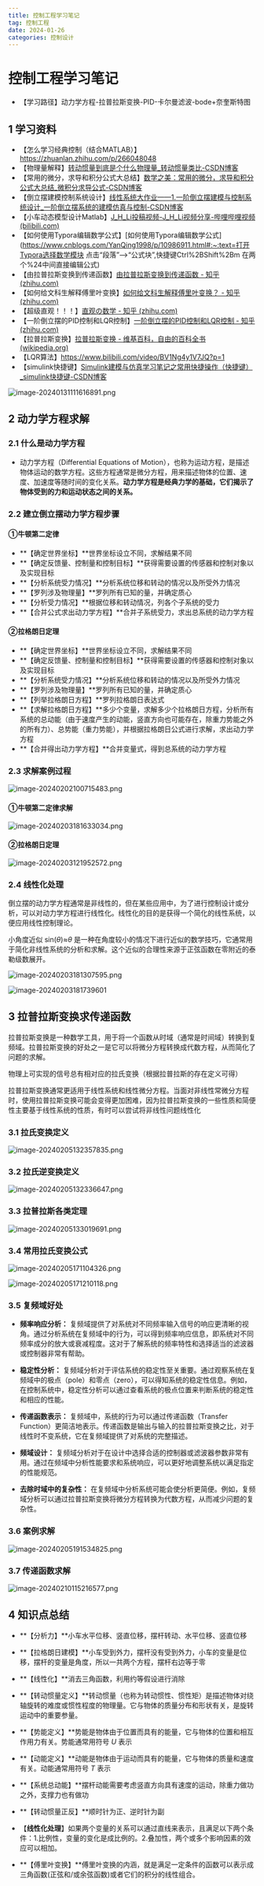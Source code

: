 ```yaml
---
title: 控制工程学习笔记
tag: 控制工程
date: 2024-01-26
categories: 控制设计
---
```


# 控制工程学习笔记

- 【学习路径】动力学方程-拉普拉斯变换-PID-卡尔曼滤波-bode+奈奎斯特图

## **1 学习资料**

- 【怎么学习经典控制（结合MATLAB）】https://zhuanlan.zhihu.com/p/266048048
- 【物理量解释】[转动惯量到底是个什么物理量_转动惯量类比-CSDN博客](https://blog.csdn.net/qq_38422317/article/details/108460482)
- 【常用的微分，求导和积分公式大总结】[数学之美：常用的微分，求导和积分公式大总结_微积分求导公式-CSDN博客](https://blog.csdn.net/wfei101/article/details/82431442)
- 【倒立摆建模控制系统设计】[线性系统大作业——1.一阶倒立摆建模与控制系统设计_一阶倒立摆系统的建模仿真与控制-CSDN博客](https://blog.csdn.net/qq_42731705/article/details/122464642)
- 【小车动态模型设计Matlab】[J_H_Li投稿视频-J_H_Li视频分享-哔哩哔哩视频 (bilibili.com)](https://space.bilibili.com/1134403370/video)
- 【如何使用Typora编辑数学公式】[如何使用Typora编辑数学公式](https://www.cnblogs.com/YanQing1998/p/10986911.html#:~:text=打开Typora选择数学模块 点击“段落”—>“公式块”,快捷键Ctrl%2BShift%2Bm 在两个%24中间直接编辑公式)
- 【由拉普拉斯变换到传递函数】[由拉普拉斯变换到传递函数 - 知乎 (zhihu.com)](https://zhuanlan.zhihu.com/p/146769901)
- 【如何给文科生解释傅里叶变换】[如何给文科生解释傅里叶变换？ - 知乎 (zhihu.com)](https://zhuanlan.zhihu.com/p/48305950)
- 【超级直观！！！】[直观の数学 - 知乎 (zhihu.com)](https://zhuanlan.zhihu.com/c_1041689010053341184)
- 【一阶倒立摆的PID控制和LQR控制】[一阶倒立摆的PID控制和LQR控制 - 知乎 (zhihu.com)](https://zhuanlan.zhihu.com/p/54071212)
- 【拉普拉斯变换】[拉普拉斯变换 - 维基百科，自由的百科全书 (wikipedia.org)](https://zh.wikipedia.org/wiki/拉普拉斯变换#)
- 【LQR算法】https://www.bilibili.com/video/BV1Ng4y1V7JQ?p=1
- 【simulink快捷键】[Simulink建模与仿真学习笔记之常用快捷操作（快捷键）_simulink快捷键-CSDN博客](https://blog.csdn.net/booksyhay/article/details/88129359)

![image-20240131111616891.png](https://s2.loli.net/2024/07/25/K2CbOEa8XyjN9Io.png)

## 2 动力学方程求解

### 2.1 什么是动力学方程

- 动力学方程（Differential Equations of Motion），也称为运动方程，是描述物体运动的数学方程。这些方程通常是微分方程，用来描述物体的位置、速度、加速度等随时间的变化关系。**动力学方程是经典力学的基础，它们揭示了物体受到的力和运动状态之间的关系。**

### 2.2 建立倒立摆动力学方程步骤

#### **①牛顿第二定律**

- **【确定世界坐标】**世界坐标设立不同，求解结果不同
- **【确定反馈量、控制量和控制目标】**获得需要设置的传感器和控制对象以及实现目标
- **【分析系统受力情况】**分析系统位移和转动的情况以及所受外力情况
- **【罗列涉及物理量】**罗列所有已知的量，并确定质心
- **【分析受力情况】**根据位移和转动情况，列各个子系统的受力
- **【合并公式求出动力学方程】**合并子系统受力，求出总系统的动力学方程

#### **②拉格朗日定理**

- **【确定世界坐标】**世界坐标设立不同，求解结果不同
- **【确定反馈量、控制量和控制目标】**获得需要设置的传感器和控制对象以及实现目标
- **【分析系统受力情况】**分析系统位移和转动的情况以及所受外力情况
- **【罗列涉及物理量】**罗列所有已知的量，并确定质心
- **【列举拉格朗日方程】**罗列拉格朗日表达式
- **【求解拉格朗日方程】**多少个变量，求解多少个拉格朗日方程，分析所有系统的总动能（由于速度产生的动能，竖直方向也可能存在，除重力势能之外的所有力）、总势能（重力势能），并根据拉格朗日公式进行求解，求出动力学方程
- **【合并得出动力学方程】**合并变量式，得到总系统的动力学方程

### 2.3 求解案例过程

![image-20240202100715483.png](https://s2.loli.net/2024/07/25/J3nAMrF8SgCkzZ5.png)

#### **①牛顿第二定律求解**

![image-20240203181633034.png](https://s2.loli.net/2024/07/25/tJMUe8F5PoNnumL.png)

#### **②拉格朗日定理** 

![image-20240203121952572.png](https://s2.loli.net/2024/07/25/2Pg6zReWbKABMTu.png)

### 2.4 线性化处理

倒立摆的动力学方程通常是非线性的，但在某些应用中，为了进行控制设计或分析，可以对动力学方程进行线性化。线性化的目的是获得一个简化的线性系统，以便应用线性控制理论。

小角度近似 sin(*θ*)≈*θ* 是一种在角度较小的情况下进行近似的数学技巧，它通常用于简化非线性系统的分析和求解。这个近似的合理性来源于正弦函数在零附近的泰勒级数展开。

![image-20240203181307595.png](https://s2.loli.net/2024/07/25/VwCkGBTNlHUOQp1.png)

![image-20240203181739601](C:\Users\BMW\AppData\Roaming\Typora\typora-user-images\image-20240203181739601.png)

## 3 拉普拉斯变换求传递函数

拉普拉斯变换是一种数学工具，用于将一个函数从时域（通常是时间域）转换到复频域。拉普拉斯变换的好处之一是它可以将微分方程转换成代数方程，从而简化了问题的求解。

物理上可实现的信号总有相对应的拉氏变换（根据拉普拉斯的存在定义可得）

拉普拉斯变换通常更适用于线性系统和线性微分方程。当面对非线性常微分方程时，使用拉普拉斯变换可能会变得更加困难，因为拉普拉斯变换的一些性质和简便性主要基于线性系统的性质，有时可以尝试将非线性问题线性化

### 3.1 拉氏变换定义

![image-20240205132357835.png](https://s2.loli.net/2024/07/25/FzdD1hvwgUOriQf.png)

### 3.2 拉氏逆变换定义

![image-20240205132336647.png](https://s2.loli.net/2024/07/25/Ikbf73zKeJ1VLSN.png)

### 3.3 拉普拉斯各类定理

![image-20240205133019691.png](https://s2.loli.net/2024/07/25/LnF38Jj7eR1cE6o.png)

### 3.4 常用拉氏变换公式

![image-20240205171104326.png](https://s2.loli.net/2024/07/25/O9zh1y8KqlYjbDH.png)

![image-20240205171210118.png](https://s2.loli.net/2024/07/25/8LqcGhTnJNzOPIR.png)

### 3.5 复频域好处

- **频率响应分析：** 复频域提供了对系统对不同频率输入信号的响应更清晰的视角。通过分析系统在复频域中的行为，可以得到频率响应信息，即系统对不同频率成分的放大或衰减程度。这对于了解系统的频率特性和选择适当的滤波器或控制器非常有帮助。

- **稳定性分析：** 复频域分析对于评估系统的稳定性至关重要。通过观察系统在复频域中的极点（pole）和零点（zero），可以得知系统的稳定性信息。例如，在控制系统中，稳定性分析可以通过查看系统的极点位置来判断系统的稳定性和相应的性能。

- **传递函数表示：** 复频域中，系统的行为可以通过传递函数（Transfer Function）更简洁地表示。传递函数是输出与输入的拉普拉斯变换之比，对于线性时不变系统，它在复频域提供了对系统的完整描述。

- **频域设计：** 复频域分析对于在设计中选择合适的控制器或滤波器参数非常有用。通过在频域中分析性能要求和系统响应，可以更好地调整系统以满足指定的性能规范。

- **去除时域中的复杂性：** 在复频域中分析系统可能会使分析更简便。例如，复频域分析可以通过拉普拉斯变换将微分方程转换为代数方程，从而减少问题的复杂性。

### 3.6 案例求解

![image-20240205191534825.png](https://s2.loli.net/2024/07/25/4LZuYacRPtHSbkW.png)

### 3.7 传递函数求解

![image-20240210115216577.png](https://s2.loli.net/2024/07/25/u8FnNmArfQo7HRS.png)

## 4 知识点总结

- **【分析力】**小车水平位移、竖直位移，摆杆转动、水平位移、竖直位移

- **【拉格朗日建模】**小车受到外力，摆杆没有受到外力，小车的变量是位移，摆杆的变量是角度，所以一共两个方程，摆杆右边等于零

- **【线性化】**消去三角函数，利用约等假设进行消除
- **【转动惯量定义】**转动惯量（也称为转动惯性、惯性矩）是描述物体对绕轴旋转的难度或惯性程度的物理量。它与物体的质量分布和形状有关，是旋转运动中的重要参量。
- **【势能定义】**势能是物体由于位置而具有的能量，它与物体的位置和相互作用力有关。势能通常用符号 *U* 表示
- **【动能定义】**动能是物体由于运动而具有的能量，它与物体的质量和速度有关。动能通常用符号 *T* 表示
- **【系统总动能】**摆杆动能需要考虑竖直方向具有速度的运动，除重力做功之外，支撑力也有做功

- **【转动惯量正反】**顺时针为正、逆时针为副
- 【**线性化处理**】如果两个变量的关系可以通过直线来表示，且满足以下两个条件：1.比例性，变量的变化是成比例的。2.叠加性，两个或多个影响因素的效应可以相加。
- **【傅里叶变换】**傅里叶变换的内涵，就是满足一定条件的函数可以表示成三角函数(正弦和/或余弦函数)或者它们的积分的线性组合。